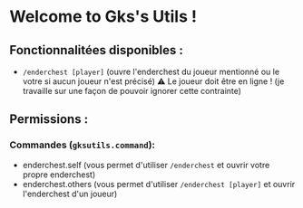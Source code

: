 # Welcome to Gks's Utils !
## Fonctionnalitées disponibles :
- `/enderchest [player]` (ouvre l'enderchest du joueur mentionné ou le votre si aucun joueur n'est précisé) 
 ⚠ Le joueur doit être en ligne ! (je travaille sur une façon de pouvoir ignorer cette contrainte)

## Permissions :
### Commandes (`gksutils.command`):
- enderchest.self (vous permet d'utiliser `/enderchest` et ouvrir votre propre enderchest)
- enderchest.others (vous permet d'utiliser `/enderchest [player]` et ouvrir l'enderchest d'un joueur)